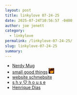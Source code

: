 ```yaml
---
layout: post
title: 𝚕𝚒𝚗𝚔𝚢𝚕𝚘𝚟𝚎 𝟶𝟽-𝟸𝟺-𝟸𝟻
date: 2025-07-24T10:56:57 -0400
author: joe jenett
category:
  - linkylove
permalink: /linkylove-07-24-25/
slug: linkylove-07-24-25
summary:
---
```

<ul class="linkylove">
	<li><a title="Nerdymug" href="https://nerdymug.com/">Nerdy Mug</a></li>
	<li><a title="Holly" href="https://hollie.eilloh.net/">small good things</a>  <a href="https://indieseek.xyz/" title="thx Brad!"><img src="/images/brad.png" width="18" height="18" alt="Indieseek.xyz" class="va-m"></a></li>
	<li><a title="0helm" href="https://0helm.neocities.org/">website schmebsite</a></li>
	<li><a title="shyguy" href="https://shy.house/">s h y ♡ h o u s e</a></li>
	<li><a title="@hacdias" href="https://hacdias.com/">Henrique Dias</a></li>
</ul>

<a href="https://brid.gy/publish/mastodon"></a>